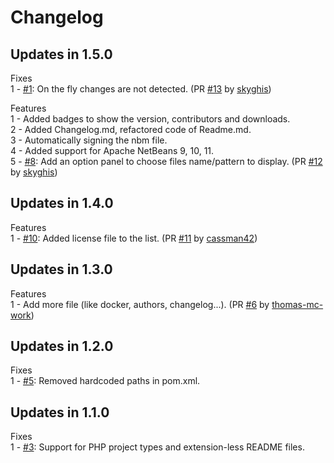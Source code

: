 # Changelog

## Updates in 1.5.0

Fixes  
1 - [#1](https://github.com/Chris2011/readmeinprojectview/issues/1): On the fly changes are not detected. (PR [#13](https://github.com/Chris2011/readmeinprojectview/pull/13) by [skyghis](https://github.com/skyghis))  

Features  
1 - Added badges to show the version, contributors and downloads.  
2 - Added Changelog.md, refactored code of Readme.md.  
3 - Automatically signing the nbm file.  
4 - Added support for Apache NetBeans 9, 10, 11.  
5 - [#8](https://github.com/Chris2011/readmeinprojectview/issues/8): Add an option panel to choose files name/pattern to display. (PR [#12](https://github.com/Chris2011/readmeinprojectview/pull/12) by [skyghis](https://github.com/skyghis))  

## Updates in 1.4.0

Features  
1 - [#10](https://github.com/Chris2011/readmeinprojectview/issues/10): Added license file to the list. (PR [#11](https://github.com/Chris2011/readmeinprojectview/pull/11) by [cassman42](https://github.com/cassman42))  

## Updates in 1.3.0

Features  
1 - Add more file (like docker, authors, changelog...). (PR [#6](https://github.com/markiewb/readmeinprojectview/pull/6) by [thomas-mc-work](https://github.com/thomas-mc-work))  


## Updates in 1.2.0

Fixes  
1 - [#5](https://github.com/markiewb/readmeinprojectview/issues/5): Removed hardcoded paths in pom.xml.  

## Updates in 1.1.0

Fixes  
1 - [#3](https://github.com/markiewb/readmeinprojectview/pull/3): Support for PHP project types and extension-less README files.  
